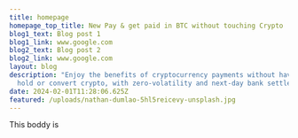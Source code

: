 ```yaml
---
title: homepage
homepage_top_title: New Pay & get paid in BTC without touching Crypto
blog1_text: Blog post 1
blog1_link: www.google.com
blog2_text: Blog post 2
blog2_link: www.google.com
layout: blog
description: "Enjoy the benefits of cryptocurrency payments without having to
  hold or convert crypto, with zero-volatility and next-day bank settlement.  "
date: 2024-02-01T11:28:06.625Z
featured: /uploads/nathan-dumlao-5hl5reicevy-unsplash.jpg
---
```

T﻿his boddy is